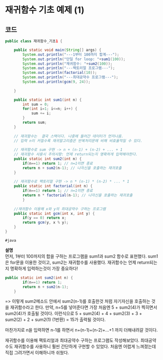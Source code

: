 # 재귀함수 기초 예제 (1)

## 코드

``` java
public class 재귀함수_기초1 {

	public static void main(String[] args) {
		System.out.println("---1부터 100까지 합계---");
		System.out.println("단일 for loop: "+sum1(100));
		System.out.println("재귀함수: "+sum2(100));
		System.out.println("---팩토리얼 프로그램---");
		System.out.println(factorial(10));
		System.out.println("---최대공약수 프로그램---");
		System.out.println(gcm(9, 24));
		
	}

	public static int sum1(int n) {
		int sum = 0;
		for(int i=1; i<=n; i++) {
			sum += i;
		}
		return sum;
	}
	
	// 재귀함수는  결국 스택이다. 나중에 들어간 데이터가 먼저나옴. 
	// 입력 n이 커질수록 재귀알고리즘은 반복처리문에 비해 비효율적일 수 있다. 
	
	// 재귀함수로 sum 구현 -> n + (n-1) + (n-2) + ... + 1
	// 재귀함수 사용시 주의사항: 언제 return되는지 명확하게 입력해야한다. 
	public static int sum2(int n) {
		if(n==1) return 1; // n=1이면 종료 
		return n + sum2(n-1); // 나자신을 호출하는 재귀호출 
	}
	
	// 재귀함수로 팩토리얼 구현 -> n * (n-1) * (n-2) * ... * 1
	public static int factorial(int n) {
		if(n==1) return 1; // n=1이면 종료 
		return n * factorial(n-1); // 나자신을 호출하는 재귀호출 
		}
	
	//재귀함수 이용해 x와 y의 최대공약수 구하는 프로그램 
	public static int gcm(int x, int y) {
		if(y == 0) return x;
		return gcm(y, x % y);
	}
}

```
`#java`

**설명**    
먼저, 1부터 100까지의 합을 구하는 프로그램을 sum1과 sum2 함수로 표현했다. sum1은 for문을 이용한 것이고, sum2는 재귀함수를 사용했다.
재귀함수는 언제 return되는지 명확하게 입력하는것이 가장 중요하다!
```java
public static int sum2(int n) {
		if(n==1) return 1; 
		return n + sum2(n-1);  
	}
```
=> 이렇게 sum2메소드 안에서 sum2(n-1)를 호출한것 처럼 자기자신을 호출하는 것을 재귀함수라고 한다. 
만약, n=5를 넣어준다면 가장 처음엔 5 + sum2(4)가 찍히면서 sum2(4)가 호출될 것이다. 
이런식으로 5 + sum2(4) + 4 + sum2(3) + 3 + sum2(2) + 2 + sum2(1) (1반환) = 15가 출력될 것이다. 

마찬가지로 n을 입력하면 n-1를 하면서 n+(n-1)+(n-2)+...+1 까지 더해내려갈 것이다.   

재귀함수를 이용해 팩토리얼과 최대공약수 구하는 프로그램도 작성해보았다. 
최대공약수도 재귀함수를 사용하니 훨씬 간단하게 구현할 수 있었다. 
처음엔 어렵게 느껴졌는데 직접 그려가면서 이해하니까 쉬웠다. 